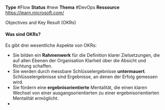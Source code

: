 **Type** #Flow
**Status** #new
**Thema** #DevOps
**Ressource** https://learn.microsoft.com/

Objectives and Key Result (OKRs)

#### Was sind OKRs?

Es gibt drei wesentliche Aspekte von OKRs:

- Sie bilden ein **Rahmenwerk** für die Definition klarer Zielsetzungen, die auf allen Ebenen der Organisation Klarheit über die Absicht und Richtung schaffen.
- Sie werden durch messbare Schlüsselergebnisse **untermauert**. Schlüsselergebnisse sind Ergebnisse, an denen der Erfolg gemessen wird.
- Sie fördern eine **ergebnisorientierte** Mentalität, die einen klaren Wechsel von einer ausgangsorientierten zu einer ergebnisorientierten Mentalität ermöglicht.
-